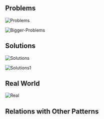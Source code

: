 ## Problems

![Problems](https://refactoring.guru/images/patterns/diagrams/chain-of-responsibility/problem1-en.png)

![Bigger-Problems](https://refactoring.guru/images/patterns/diagrams/chain-of-responsibility/problem2-en.png)

## Solutions

![Solutions](https://refactoring.guru/images/patterns/diagrams/chain-of-responsibility/solution1-en.png)

![Solutions1](https://cdn-images-1.medium.com/max/800/1*0PZgOUrKCv73NLqmltpHmA.jpeg)

## Real World

![Real](https://cdn-images-1.medium.com/max/800/1*_aKSt-AMEYS9opeaSFoV4Q.jpeg)

> 

## Relations with Other Patterns

> 